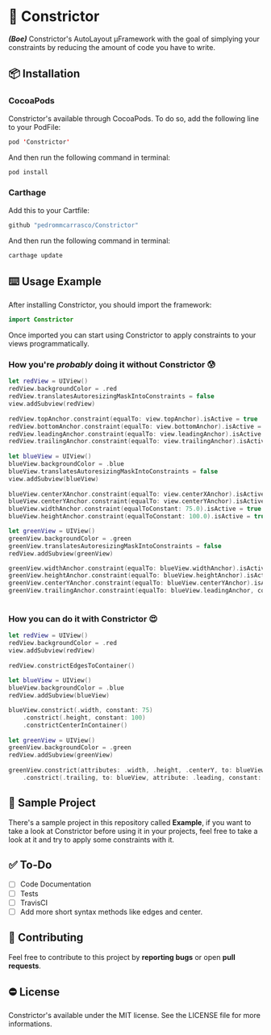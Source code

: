 # 🐍 Constrictor 
***(Boe)*** Constrictor's AutoLayout µFramework with the goal of simplying your constraints by reducing the amount of code you have to write.

## 📦 Installation
### CocoaPods
Constrictor's available through CocoaPods. To do so, add the following line to your PodFile:

```swift
pod 'Constrictor'
```
And then run the following command in terminal:

```swift
pod install
```

### Carthage
Add this to your Cartfile:

```swift
github "pedrommcarrasco/Constrictor"
```

And then run the following command in terminal:

```swift
carthage update
```

## ⌨️ Usage Example
After installing Constrictor, you should import the framework:

```swift
import Constrictor
```

Once imported you can start using Constrictor to apply constraints to your views programmatically.

### How you're *probably* doing it without Constrictor 😰
```swift
let redView = UIView()
redView.backgroundColor = .red
redView.translatesAutoresizingMaskIntoConstraints = false  
view.addSubview(redView)
        
redView.topAnchor.constraint(equalTo: view.topAnchor).isActive = true
redView.bottomAnchor.constraint(equalTo: view.bottomAnchor).isActive = true
redView.leadingAnchor.constraint(equalTo: view.leadingAnchor).isActive = true
redView.trailingAnchor.constraint(equalTo: view.trailingAnchor).isActive = true
        
let blueView = UIView()
blueView.backgroundColor = .blue
blueView.translatesAutoresizingMaskIntoConstraints = false     
view.addSubview(blueView)
        
blueView.centerXAnchor.constraint(equalTo: view.centerXAnchor).isActive = true
blueView.centerYAnchor.constraint(equalTo: view.centerYAnchor).isActive = true
blueView.widthAnchor.constraint(equalToConstant: 75.0).isActive = true
blueView.heightAnchor.constraint(equalToConstant: 100.0).isActive = true

let greenView = UIView()
greenView.backgroundColor = .green
greenView.translatesAutoresizingMaskIntoConstraints = false     
redView.addSubview(greenView)

greenView.widthAnchor.constraint(equalTo: blueView.widthAnchor).isActive = true
greenView.heightAnchor.constraint(equalTo: blueView.heightAnchor).isActive = true
greenView.centerYAnchor.constraint(equalTo: blueView.centerYAnchor).isActive = true
greenView.trailingAnchor.constraint(equalTo: blueView.leadingAnchor, constant: 50.0).isActive = true
 
```

### How you can do it with Constrictor 😍
```swift
let redView = UIView()
redView.backgroundColor = .red
view.addSubview(redView)
 
redView.constrictEdgesToContainer()
        
let blueView = UIView()
blueView.backgroundColor = .blue
redView.addSubview(blueView)

blueView.constrict(.width, constant: 75)
    .constrict(.height, constant: 100)
    .constrictCenterInContainer()
    
let greenView = UIView()
greenView.backgroundColor = .green
redView.addSubview(greenView)
 
greenView.constrict(attributes: .width, .height, .centerY, to: blueView)
    .constrict(.trailing, to: blueView, attribute: .leading, constant: 50)
```

## 📲 Sample Project
There's a sample project in this repository called **Example**, if you want to take a look at Constrictor before using it in your projects, feel free to take a look at it and try to apply some constraints with it.

## ✅ To-Do
- [ ] Code Documentation
- [ ] Tests
- [ ] TravisCI 
- [ ] Add more short syntax methods like edges and center.

## 🙌 Contributing
Feel free to contribute to this project by **reporting bugs** or open **pull requests**.

## ⛔ License
Constrictor's available under the MIT license. See the LICENSE file for more informations.
